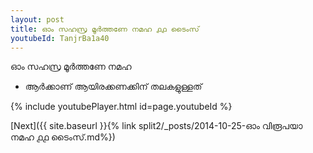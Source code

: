 ```yaml
---
layout: post
title: ഓം സഹസ്ര മൂർത്തണേ നമഹ ൧൧ ടൈംസ്
youtubeId: TanjrBa1a40
---
```

 
 
 ഓം സഹസ്ര മൂർത്തണേ നമഹ 
 
 -  ആർക്കാണ് ആയിരക്കണക്കിന് തലകളുള്ളത് 
 
  
 
  
 
 
 
 
 
 


{% include youtubePlayer.html id=page.youtubeId %}
 
[Next]({{ site.baseurl }}{% link  split2/_posts/2014-10-25-ഓം വിരൂപയാ നമഹ ൧൧ ടൈംസ്.md%})
 

